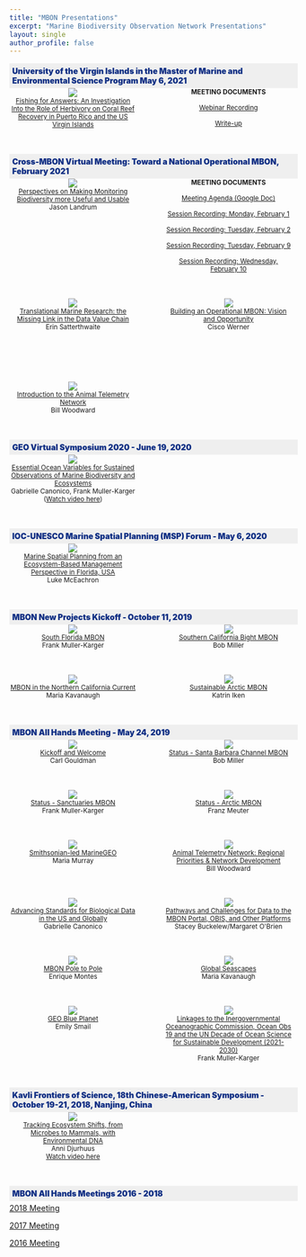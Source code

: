 ```yaml
---
title: "MBON Presentations"
excerpt: "Marine Biodiversity Observation Network Presentations"
layout: single
author_profile: false
---
```


<div style="width: 100%; float:left; background-color: #efefef; font-weight: 900; color: #102f84; padding: 5px;">University of the Virgin Islands in the Master of Marine and Environmental Science Program May 6, 2021</div>
<br><br>
<div style="width:45%; float:left; text-align:center; font-size: smaller;">
<a href="/assets/UVICapstoneProject-MBONWriteUp.pdf" target="_blank"><img src="/images/usvi_cohort.png"><br>
Fishing for Answers: An Investigation Into the Role of Herbivory on Coral Reef Recovery in Puerto Rico and the US Virgin Islands</a><br>


</div>
<div style="width:45%; float:right; text-align:center; font-size: smaller;">
  <strong>MEETING DOCUMENTS</strong><br><br><a href="https://www.youtube.com/watch?v=T6bLoB6UrDk#herbi%23herbivory%20and%20reef%20recovery" target="_blank">Webinar Recording</a><br><br>
  <a href="/assets/UVICapstoneProject-MBONWriteUp.pdf" target="_blank">Write-up</a>
  

</div>

<div style="clear: both;"></div>

<p>&nbsp;</p>

<div style="width: 100%; float:left; background-color: #efefef; font-weight: 900; color: #102f84; padding: 5px;">Cross-MBON Virtual Meeting: Toward a National Operational MBON, February 2021</div>
<br>
<div style="width:45%; float:left; text-align:center; font-size: smaller;">
<a href="/assets/Landrum_X-MBON keynote_Final_02012021.pdf" target="_blank"><img src="/images/landrum.png"><br>
Perspectives on Making Monitoring Biodiversity more Useful and Usable</a><br>
Jason Landrum

</div>

<div style="width:45%; float:right; text-align:center; font-size: smaller;">
  <strong>MEETING DOCUMENTS</strong><br><br><a href="https://docs.google.com/document/d/14VIlL22LPAiEbAYvweJtSqPkJDe55cH8EL7nteFLoMk/edit" target="_blank">Meeting Agenda (Google Doc)</a><br><br>
<a href="https://usf.box.com/s/z295uo8nmd2ytidl8awqdmar58vsruht" target="_blank">Session Recording: Monday, February 1</a><br><br>
<a href="https://usf.box.com/s/h20m5gak2hzlsqpa5vqs7epvd6bk815d" target="_blank">Session Recording: Tuesday, February 2</a><br><br>
 <a href="https://usf.app.box.com/s/upylhgcchpvcz532i9ivquaemaphms91" target="_blank">Session Recording: Tuesday, February 9</a><br><br>
 <a href="https://usf.box.com/s/ys70b3k2lfamzpxpu2z494kxhnipynz5" target="_blank">Session Recording: Wednesday, February 10</a> 
  

</div>

<div style="clear: both;"></div>

<p>&nbsp;</p>

<div style="width:45%; float:left; text-align:center; font-size: smaller;">
<a href="/assets/XMBON_2.2.2021_Satterthwaite_FINAL.pdf" target="_blank"><img src="/images/satterthwaite.png"><br>
Translational Marine Research: the Missing Link in the Data Value Chain</a><br>
Erin Satterthwaite
</div>

<div style="width:45%; float:right; text-align:center; font-size: smaller;">
<a href="/assets/Werner_MBON_Feb2021.pdf" target="_blank"><img src="/images/werner.png"><br>
Building an Operational MBON: Vision and Opportunity</a><br>
Cisco Werner</div>

<div style="clear: both;"></div>
<p>&nbsp;</p>

<div style="clear: both;"></div>

<p>&nbsp;</p>

<div style="width:45%; float:left; text-align:center; font-size: smaller;">
<a href="/assets/ATN_BioTrack_mkm_10Feb21.pdf" target="_blank"><img src="/images/woodward_atn.png"><br>
Introduction to the Animal Telemetry Network</a><br>
Bill Woodward
</div>

<div style="clear: both;"></div>
<p>&nbsp;</p>


<div style="width: 100%; float:left; background-color: #efefef; font-weight: 900; color: #102f84; padding: 5px;">GEO Virtual Symposium 2020 - June 19, 2020</div>
<br>
<div style="width:45%; float:left; text-align:center; font-size: smaller;">
<a href="/assets/FMK_GC_GEO-2020-Presentation_June 8.pdf" target="_blank"><img src="/images/geo_symposium_2020.png"><br>
Essential Ocean Variables for Sustained Observations of Marine Biodiversity and Ecosystems</a><br>
Gabrielle Canonico, Frank Muller-Karger<br>(<a href="https://www.youtube.com/embed/V-wLqk2ln1U" target="_blank">Watch video here</a>)
</div>

<div style="clear: both;"></div>

<p>&nbsp;</p>

<div style="width: 100%; float:left; background-color: #efefef; font-weight: 900; color: #102f84; padding: 5px;">IOC-UNESCO Marine Spatial Planning (MSP) Forum - May 6, 2020</div>
<br>
<div style="width:45%; float:left; text-align:center; font-size: smaller;">
<a href="/assets/McEachron%20MSP%20Slides%202020e.pdf" target="_blank"><img src="/images/msp_lm.png"><br>
Marine Spatial Planning from an Ecosystem-Based Management Perspective in Florida, USA</a><br>
Luke McEachron

</div>

<div style="clear: both;"></div>

<p>&nbsp;</p>

<div style="width: 100%; float:left; background-color: #efefef; font-weight: 900; color: #102f84; padding: 5px;">MBON New Projects Kickoff - October 11, 2019</div>
<br>
<div style="width:45%; float:left; text-align:center; font-size: smaller;">
<a href="https://usf.box.com/s/1lgwavlh1yq1gx19r1188l0v9fun317h" target="_blank"><img src="/images/mbon_fmk_20191011.png"><br>
South Florida MBON</a><br>
Frank Muller-Karger

</div>

<div style="width:45%; float:right; text-align:center; font-size: smaller;">
<a href="/assets/MBON_kickoff_SCB.pdf" target="_blank"><img src="/images/mbon_bm_20191011.png"><br>
Southern California Bight MBON</a><br>
Bob Miller

</div>

<div style="clear: both;"></div>

<p>&nbsp;</p>

<div style="width:45%; float:left; text-align:center; font-size: smaller;">
<a href="/assets/MBON_NCC_SHARE.pdf" target="_blank"><img src="/images/mbon_ncc.png"><br>
MBON in the Northern California Current</a><br>
Maria Kavanaugh
</div>

<div style="width:45%; float:right; text-align:center; font-size: smaller;">
<a href="/assets/AMBON2lightningtalk.pdf" target="_blank"><img src="/images/sustainableambon.png"><br>
Sustainable Arctic MBON</a><br>
Katrin Iken

</div>

<div style="clear: both;"></div>
<p>&nbsp;</p>



<div style="width: 100%; float:left; background-color: #efefef; font-weight: 900; color: #102f84; padding: 5px;">MBON All Hands Meeting - May 24, 2019</div>
<br>

<div style="width:45%; float:left; text-align:center; font-size: smaller;">
<a href="/assets/0845_gouldman_MBON%20mtg%20MAY_2019_gouldman-converted-compressed.pdf" target="_blank"><img src="/images/overview_cg_mbonallhands.png"><br>
Kickoff and Welcome</a><br>
Carl Gouldman

</div>

<div style="width:45%; float:right; text-align:center; font-size: smaller;">
<a href="/assets/0930_miller_NASA_April_2019-converted-compressed.pdf" target="_blank"><img src="/images/mbon_bm_20191011.png"><br>
Status - Santa Barbara Channel MBON</a><br>
Bob Miller

</div>

<div style="clear: both;"></div>

<p>&nbsp;</p>

<div style="width:45%; float:left; text-align:center; font-size: smaller;">
<a href="/assets/1000_mueller-kargerSanctuaries_MBON_FMK-2019_V1-converted-compressed.pdf" target="_blank"><img src="/images/sanctuaries_fmk_mbonallhands.png"><br>
Status - Sanctuaries MBON</a><br>
Frank Muller-Karger
</div>

<div style="width:45%; float:right; text-align:center; font-size: smaller;">
<a href="/assets/1030_mueter_All%20MBON%202019%20meeting%20FINAL%20AMBON-converted-compressed.pdf" target="_blank"><img src="/images/ambon_fm_mbonallhands.png"><br>
Status - Arctic MBON</a><br>
Franz Meuter
</div>

<div style="clear: both;"></div>

<p>&nbsp;</p>

<div style="width:45%; float:left; text-align:center; font-size: smaller;">
<a href="/assets/1130_Murray_MBON%20AllHands_190524p-converted-compressed.pdf" target="_blank"><img src="/images/marinegeo_mm_mbonallhands.png"><br>
Smithsonian-led MarineGEO</a><br>
Maria Murray
</div>

<div style="width:45%; float:right; text-align:center; font-size: smaller;">
<a href="/assets/1145_Woodward%20MBON%20All%20Hands%20Meeting%20May%2024%2C%20%202019-converted-compressed.pdf" target="_blank"><img src="/images/regional_bw_mbonallhands.png"><br>
Animal Telemetry Network: Regional Priorities & Network Development</a><br>
Bill Woodward
</div>

<div style="clear: both;"></div>

<p>&nbsp;</p>

<div style="width:45%; float:left; text-align:center; font-size: smaller;">
<a href="/assets/1315_a_Canonico_Data%20standards%20presentation_MBON%20All%20Hands%202019-converted-compressed.pdf" target="_blank"><img src="/images/standards_gc_mbonallhands.png"><br>
Advancing Standards for Biological Data in the US and Globally</a><br>
Gabrielle Canonico
</div>

<div style="width:45%; float:right; text-align:center; font-size: smaller;">
<a href="/assets/1330_b_Buckelew_obrien_MBON%20DM%20-%20overview%20-%20final-converted-compressed.pdf" target="_blank"><img src="/images/data_sb_mbonallhands.png"><br>
Pathways and Challenges for Data to the MBON Portal, OBIS, and Other Platforms</a><br>
Stacey Buckelew/Margaret O'Brien
</div>

<div style="clear: both;"></div>


<p>&nbsp;</p>

<div style="width:45%; float:left; text-align:center; font-size: smaller;">
<a href="/assets/1345_MontesMBON_P2P_MAY2019_day2_EM-converted-compressed.pdf" target="_blank"><img src="/images/poletopole_em_mbonallhands.png"><br>
MBON Pole to Pole</a><br>
Enrique Montes
</div>

<div style="width:45%; float:right; text-align:center; font-size: smaller;">
<a href="/assets/1400_Kavanaugh_NASA_BEF_2019_KAVANAUGH_GLOBEUPDATE-converted-compressed.pdf" target="_blank"><img src="/images/seascape_mk_mbonallhands.png"><br>
Global Seascapes</a><br>
Maria Kavanaugh
</div>

<div style="clear: both;"></div>

<p>&nbsp;</p>

<div style="width:45%; float:left; text-align:center; font-size: smaller;">
<a href="/assets/1415_Smail_May_2019_MBON_Blue_Planet-converted-compressed.pdf" target="_blank"><img src="/images/geoblue_es_mbonallhands.png"><br>
GEO Blue Planet</a><br>
Emily Smail
</div>

<div style="width:45%; float:right; text-align:center; font-size: smaller;">
<a href="/assets/1430_Muller-Karger_MBON_International_May2019-converted-compressed.pdf" target="_blank"><img src="/images/linkages_fmk_mbonallhands.png"><br>
Linkages to the Inergovernmental Oceanographic Commission, Ocean Obs 19 and the UN Decade of Ocean Science for Sustainable Development (2021-2030)</a><br>
Frank Muller-Karger
</div>

<div style="clear: both;"></div>

<p>&nbsp;</p>

<div style="width: 100%; float:left; background-color: #efefef; font-weight: 900; color: #102f84; padding: 5px;">Kavli Frontiers of Science, 18th Chinese-American Symposium - October 19-21, 2018, Nanjing, China</div>
<br>
<div style="width:45%; float:left; text-align:center; font-size: smaller;">
<a href="https://vimeo.com/297203776" target="_blank"><img src="/images/ecosystem_shifts_ad.png"><br>
Tracking Ecosystem Shifts, from Microbes to Mammals, with Environmental DNA</a><br>
Anni Djurhuus<br><a href="https://vimeo.com/297203776" target="_blank">Watch video here</a>
</div>

<div style="clear: both;"></div>

<p>&nbsp;</p>

<div style="width: 100%; float:left; background-color: #efefef; font-weight: 900; color: #102f84; padding: 5px;">MBON All Hands Meetings 2016 - 2018</div>
<br>

  
[2018 Meeting](https://cce.nasa.gov/biodiversity/meetings/mbon_spring2018.html)

[2017 Meeting](https://cce.nasa.gov/cce/mbon_2017/agenda.html)

[2016 Meeting](https://cce.nasa.gov/cce/mbon_2016/agenda.html)

